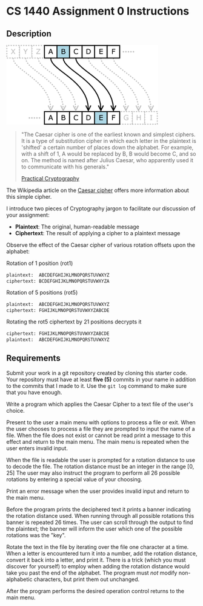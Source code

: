 # CS 1440 Assignment 0 Instructions

## Description

![Caesar Cipher](doc/Caesar_substition_cipher.png)

> "The Caesar cipher is one of the earliest known and simplest ciphers. It is a
> type of substitution cipher in which each letter in the plaintext is
> 'shifted' a certain number of places down the alphabet. For example, with a
> shift of 1, A would be replaced by B, B would become C, and so on. The method
> is named after Julius Caesar, who apparently used it to communicate with his
> generals."
> 
> [Practical Cryptography](http://practicalcryptography.com/ciphers/caesar-cipher/%C2%A0)

The Wikipedia article on the [Caesar cipher](https://en.wikipedia.org/wiki/Caesar_cipher/) offers more information about this simple cipher.

I introduce two pieces of Cryptography jargon to facilitate our discussion of your assignment:

-   **Plaintext**: The original, human-readable message
-   **Ciphertext**: The result of applying a cipher to a plaintext message

Observe the effect of the Caesar cipher of various rotation offsets upon the alphabet:

Rotation of 1 position (rot1)

	plaintext:  ABCDEFGHIJKLMNOPQRSTUVWXYZ
	ciphertext: BCDEFGHIJKLMNOPQRSTUVWXYZA

Rotation of 5 positions (rot5)

	plaintext:  ABCDEFGHIJKLMNOPQRSTUVWXYZ
	ciphertext: FGHIJKLMNOPQRSTUVWXYZABCDE

Rotating the rot5 ciphertext by 21 positions decrypts it

	ciphertext: FGHIJKLMNOPQRSTUVWXYZABCDE
	plaintext:  ABCDEFGHIJKLMNOPQRSTUVWXYZ


## Requirements

Submit your work in a git repository created by cloning this starter code.
Your repository must have at least **five (5)** commits in your name in
addition to the commits that I made to it.  Use the `git log` command to make
sure that you have enough.

Write a program which applies the Caesar Cipher to a text file of the user's
choice.

Present to the user a main menu with options to process a file or exit.  When
the user chooses to process a file they are prompted to input the name of a
file.  When the file does not exist or cannot be read print a message to this
effect and return to the main menu.  The main menu is repeated when the user
enters invalid input.

When the file is readable the user is prompted for a rotation distance to use
to decode the file.  The rotation distance must be an integer in the range [0,
25] The user may also instruct the program to perform all 26 possible rotations
by entering a special value of your choosing.

Print an error message when the user provides invalid input and return to the
main menu.

Before the program prints the deciphered text it prints a banner indicating the
rotation distance used.  When running through all possible rotations this
banner is repeated 26 times.  The user can scroll through the output to find
the plaintext; the banner will inform the user which one of the possible
rotations was the "key".

Rotate the text in the file by iterating over the file one character at a time.
When a letter is encountered turn it into a number, add the rotation distance,
convert it back into a letter, and print it.  There is a trick (which you must
discover for yourself) to employ when adding the rotation distance would take
you past the end of the alphabet.  The program must *not* modify non-alphabetic
characters, but print them out unchanged.

After the program performs the desired operation control returns to the main
menu.
